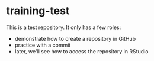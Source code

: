 # training-test
This is a test repository. It only has a few roles:

- demonstrate how to create a repository in GitHub
- practice with a commit
- later, we'll see how to access the repository in RStudio

